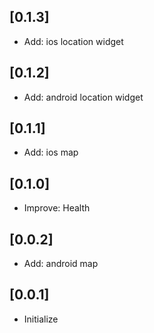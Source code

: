 ## [0.1.3]

* Add: ios location widget

## [0.1.2]

* Add: android location widget

## [0.1.1]

* Add: ios map

## [0.1.0]

* Improve: Health

## [0.0.2]

* Add: android map

## [0.0.1]

* Initialize

